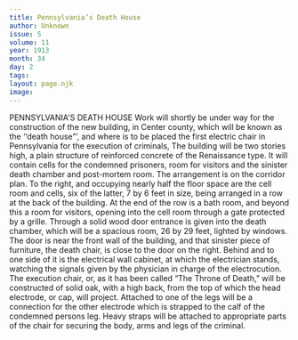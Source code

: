 ```yaml
---
title: Pennsylvania’s Death House
author: Unknown
issue: 5
volume: 11
year: 1913
month: 34
day: 2
tags:
layout: page.njk
image:
---
```

PENNSYLVANIA'S DEATH HOUSE    Work will shortly be under way for the construction of the new building, in Center county, which will be known as the ‘‘death house”’, and where is to be placed the first electric chair in Pennsylvania for the execution of criminals, The building will be two stories high, a plain structure of reinforced concrete of the Renaissance type. It will contain cells for the condemned prisoners, room for visitors and the sinister death chamber and post-mortem room. The arrangement is on the corridor plan. To the right, and occupying nearly half the floor space are the cell room and cells, six of the latter, 7 by 6 feet in size, being arranged in a row at the back of the building. At the end of the row is a bath room, and beyond this a room for visitors, opening into the cell room through a gate protected by a grille. Through a solid wood door entrance is given into the death chamber, which will be a spacious room, 26 by 29 feet, lighted by windows. The door is near the front wall of the building, and that sinister piece of furniture, the death chair, is close to the door on the right. Behind and to one side of it is the electrical wall cabinet, at which the electrician stands, watching the signals given by the physician in charge of the electrocution. The execution chair, or, as it has been called “The Throne of Death,” will be constructed of solid oak, with a high back, from the top of which the head electrode, or cap, will project. Attached to one of the legs will be a connection for the other electrode which is strapped to the calf of the condemned persons leg. Heavy straps will be attached to appropriate parts of the chair for securing the body, arms and legs of the criminal. 




